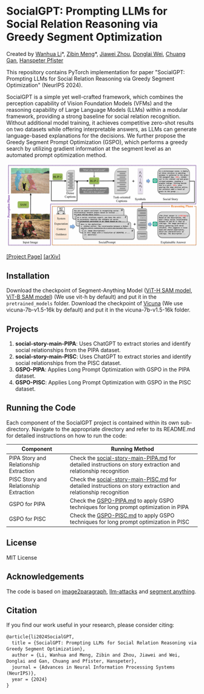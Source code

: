 # SocialGPT: Prompting LLMs for Social Relation Reasoning via Greedy Segment Optimization

Created by [Wanhua Li](https://li-wanhua.github.io/)\*, [Zibin Meng](https://scholar.google.com/citations?hl=en&user=_n5g8KUAAAAJ)\*, [Jiawei Zhou](https://sites.harvard.edu/jzhou/), [Donglai Wei](https://donglaiw.github.io/), [Chuang Gan](https://people.csail.mit.edu/ganchuang/), [Hanspeter Pfister](https://vcg.seas.harvard.edu/people/hanspeter-pfister)

This repository contains PyTorch implementation for paper "SocialGPT: Prompting LLMs for Social Relation Reasoning via Greedy Segment Optimization" (NeurIPS 2024). 

SocialGPT is a simple yet well-crafted framework, which combines the perception capability of Vision Foundation Models (VFMs) and the reasoning capability of Large Language Models (LLMs) within a modular framework, providing a strong baseline for social relation recognition. Without additional model training, it achieves competitive zero-shot results on two datasets while offering interpretable answers, as LLMs can generate language-based explanations for the decisions. We further propose the Greedy Segment Prompt Optimization (GSPO), which performs a greedy search by utilizing gradient information at the segment level as an automated prompt optimization method.

![intro](images/intro.png)

[[Project Page]](https://mengzibin.github.io/SocialGPT.github.io/) [[arXiv]](https://arxiv.org/pdf/2410.21411)

## Installation

Download the checkpoint of Segment-Anything Model ([ViT-H SAM model](https://dl.fbaipublicfiles.com/segment_anything/sam_vit_h_4b8939.pth), [ViT-B SAM model](https://dl.fbaipublicfiles.com/segment_anything/sam_vit_b_01ec64.pth)) (We use vit-h by default) and put it in the `pretrained_models` folder. Download the checkpoint of [Vicuna](https://huggingface.co/lmsys/vicuna-7b-v1.5-16k) (We use vicuna-7b-v1.5-16k by default) and put it in the vicuna-7b-v1.5-16k folder. 

## Projects

1. **social-story-main-PIPA**: Uses ChatGPT to extract stories and identify social relationships from the PIPA dataset.
2. **social-story-main-PISC**: Uses ChatGPT to extract stories and identify social relationships from the PISC dataset.
3. **GSPO-PIPA**: Applies Long Prompt Optimization with GSPO in the PIPA dataset.
4. **GSPO-PISC**: Applies Long Prompt Optimization with GSPO in the PISC dataset.

## Running the Code

Each component of the SocialGPT project is contained within its own sub-directory. Navigate to the appropriate directory and refer to its README.md for detailed instructions on how to run the code:

| Component                              | Running Method                                               |
| -------------------------------------- | ------------------------------------------------------------ |
| PIPA Story and Relationship Extraction | Check the [social-story-main-PIPA.md](./social-story-main-PIPA/README.md) for detailed instructions on story extraction and relationship recognition |
| PISC Story and Relationship Extraction | Check the [social-story-main-PISC.md](./social-story-main-PISC/README.md) for detailed instructions on story extraction and relationship recognition |
| GSPO for PIPA                          | Check the [GSPO-PIPA.md](./GSPO-PIPA/README.md) to apply GSPO techniques for long prompt optimization in PIPA |
| GSPO for PISC                          | Check the [GSPO-PISC.md](./GSPO-PISC/README.md) to apply GSPO techniques for long prompt optimization in PISC |

## License

MIT License

## Acknowledgements

The code is based on [image2paragraph](https://github.com/showlab/Image2Paragraph), [llm-attacks](https://github.com/llm-attacks/llm-attacks) and [segment anything](https://github.com/facebookresearch/segment-anything).

## Citation

If you find our work useful in your research, please consider citing:

```
@article{li2024SocialGPT,
  title = {SocialGPT: Prompting LLMs for Social Relation Reasoning via Greedy Segment Optimization},
  author = {Li, Wanhua and Meng, Zibin and Zhou, Jiawei and Wei, Donglai and Gan, Chuang and Pfister, Hanspeter},
  journal = {Advances in Neural Information Processing Systems (NeurIPS)},
  year = {2024}
}
```

